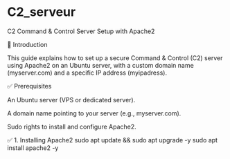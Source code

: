 # C2_serveur
C2 Command & Control Server Setup with Apache2

🚀 Introduction

This guide explains how to set up a secure Command & Control (C2) server using Apache2 on an Ubuntu server, with a custom domain name (myserver.com) and a specific IP address (myipadress).

✅ Prerequisites

An Ubuntu server (VPS or dedicated server).

A domain name pointing to your server (e.g., myserver.com).

Sudo rights to install and configure Apache2.

✅ 1. Installing Apache2
sudo apt update && sudo apt upgrade -y
sudo apt install apache2 -y

